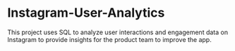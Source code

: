 # Instagram-User-Analytics
This project uses SQL to analyze user interactions and engagement data on Instagram to provide insights for the product team to improve the app.
